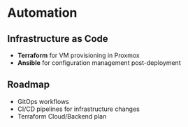 # Automation

## Infrastructure as Code
- **Terraform** for VM provisioning in Proxmox
- **Ansible** for configuration management post-deployment

## Roadmap
- GitOps workflows
- CI/CD pipelines for infrastructure changes
- Terraform Cloud/Backend plan
